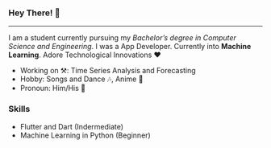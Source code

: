 ### Hey There! 👋

____________

I am a student currently pursuing my *Bachelor’s degree in Computer Science and Engineering*. I was a App Developer.
Currently into **Machine Learning**. Adore Technological Innovations ❤

+ Working on ⚒: Time Series Analysis and Forecasting
+ Hobby: Songs and Dance 🎶, Anime 🍡
+ Pronoun: Him/His 👦


### Skills
+ Flutter and Dart (Indermediate)
+ Machine Learning in Python (Beginner)
